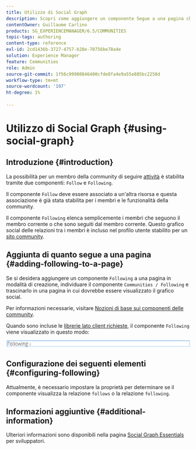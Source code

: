 ```yaml
---
title: Utilizzo di Social Graph
description: Scopri come aggiungere un componente Segue a una pagina che consente ai membri della community con accesso effettuato di seguire o seguire le attività.
contentOwner: Guillaume Carlino
products: SG_EXPERIENCEMANAGER/6.5/COMMUNITIES
topic-tags: authoring
content-type: reference
exl-id: 2cd1436b-3727-4757-b28e-70756be78a4e
solution: Experience Manager
feature: Communities
role: Admin
source-git-commit: 1f56c99980846400cfde8fa4e9a55e885bc2258d
workflow-type: tm+mt
source-wordcount: '197'
ht-degree: 1%

---
```


# Utilizzo di Social Graph {#using-social-graph}

## Introduzione {#introduction}

La possibilità per un membro della community di seguire [attività](activities.md) è stabilita tramite due componenti: `Follow` e `Following`.

Il componente `Follow` deve essere associato a un&#39;altra risorsa e questa associazione è già stata stabilita per i membri e le funzionalità della community.

Il componente `Following` elenca semplicemente i membri che seguono il membro corrente o che sono seguiti dal membro corrente. Questo grafico social delle relazioni tra i membri è incluso nel profilo utente stabilito per un [sito community](overview.md#communitiessites).

## Aggiunta di quanto segue a una pagina {#adding-following-to-a-page}

Se si desidera aggiungere un componente `Following` a una pagina in modalità di creazione, individuare il componente `Communities / Following` e trascinarlo in una pagina in cui dovrebbe essere visualizzato il grafico social.

Per informazioni necessarie, visitare [Nozioni di base sui componenti delle community](basics.md).

Quando sono incluse le [librerie lato client richieste](essentials-socialgraph.md#essentials-for-client-side), il componente `Following` viene visualizzato in questo modo:

![seguenti](assets/following.png)

## Configurazione dei seguenti elementi {#configuring-following}

Attualmente, è necessario impostare la proprietà per determinare se il componente visualizza la relazione `follows` o la relazione `following`.

## Informazioni aggiuntive {#additional-information}

Ulteriori informazioni sono disponibili nella pagina [Social Graph Essentials](essentials-socialgraph.md) per sviluppatori.
